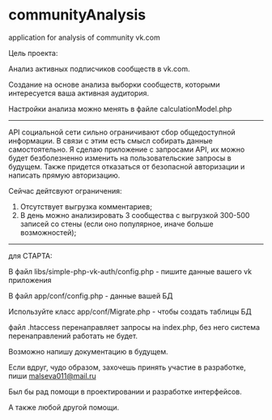 # communityAnalysis
application  for analysis of community vk.com


Цель проекта: 

Анализ активных подписчиков сообществ в vk.com.

Создание на основе анализа выборки сообществ, которыми интересуется ваша активная аудитория.

Настройки анализа можно менять в файле calculationModel.php

______________________________________________________________________________________________
API социальной сети сильно ограничивают сбор общедоступной информации. В связи с этим есть смысл
собирать данные самостоятельно. Я сделаю приложение с запросами API,  их можно будет безболезненно изменить
на пользовательские запросы в будущем. Также придется отказаться от безопасной авторизации и написать прямую авторизацию. 

Сейчас дейтсвуют ограничения: 
1) Отсутствует выгрузка комментариев;
2) В день можно анализировать 3 сообщества с выгрузкой 300-500 записей со стены (если оно популярное, иначе больше возможностей);
______________________________________________________________________________________________

для СТАРТА:

В файл libs/simple-php-vk-auth/config.php - пишите данные вашего vk приложения

В файл app/conf/config.php - данные вашей БД

Используйте класс app/conf/Migrate.php - чтобы создать таблицы БД

файл .htaccess перенаправляет запросы на index.php, без него система перенаправлений работать не будет.

Возможно напишу документацию в будущем.

Если вдруг, чудо образом, захочешь принять участие в разработке, пиши malseva011@mail.ru

Был бы рад помощи в проектировании и разработке интерфейсов. 

А также любой другой помощи. 


